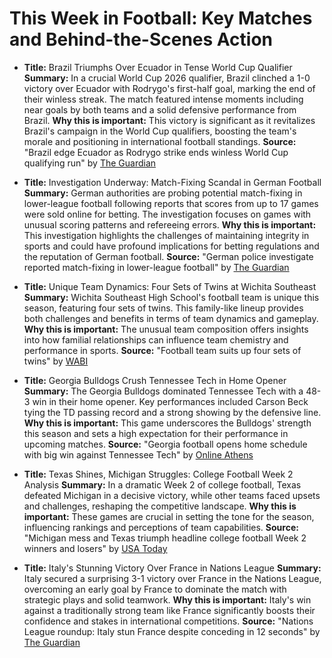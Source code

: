 # This Week in Football: Key Matches and Behind-the-Scenes Action

  - **Title:** Brazil Triumphs Over Ecuador in Tense World Cup Qualifier
    **Summary:** In a crucial World Cup 2026 qualifier, Brazil clinched a 1-0 victory over Ecuador with Rodrygo's first-half goal, marking the end of their winless streak. The match featured intense moments including near goals by both teams and a solid defensive performance from Brazil.
    **Why this is important:** This victory is significant as it revitalizes Brazil's campaign in the World Cup qualifiers, boosting the team's morale and positioning in international football standings.
    **Source:** "Brazil edge Ecuador as Rodrygo strike ends winless World Cup qualifying run" by [The Guardian](https://www.theguardian.com/football/article/2024/sep/07/brazil-ecuador-uruguay-paraguay-world-cup-qualifying-roundup)

  - **Title:** Investigation Underway: Match-Fixing Scandal in German Football
    **Summary:** German authorities are probing potential match-fixing in lower-league football following reports that scores from up to 17 games were sold online for betting. The investigation focuses on games with unusual scoring patterns and refereeing errors.
    **Why this is important:** This investigation highlights the challenges of maintaining integrity in sports and could have profound implications for betting regulations and the reputation of German football.
    **Source:** "German police investigate reported match-fixing in lower-league football" by [The Guardian](https://www.theguardian.com/football/article/2024/sep/06/german-police-investigate-reported-match-fixing-in-lower-league-football)

  - **Title:** Unique Team Dynamics: Four Sets of Twins at Wichita Southeast
    **Summary:** Wichita Southeast High School's football team is unique this season, featuring four sets of twins. This family-like lineup provides both challenges and benefits in terms of team dynamics and gameplay.
    **Why this is important:** The unusual team composition offers insights into how familial relationships can influence team chemistry and performance in sports.
    **Source:** "Football team suits up four sets of twins" by [WABI](https://www.wabi.tv/2024/09/07/football-team-suits-up-four-sets-twins/?utm_source=twitter&utm_medium=social&utm_campaign=snd&utm_content=wabi)

  - **Title:** Georgia Bulldogs Crush Tennessee Tech in Home Opener
    **Summary:** The Georgia Bulldogs dominated Tennessee Tech with a 48-3 win in their home opener. Key performances included Carson Beck tying the TD passing record and a strong showing by the defensive line.
    **Why this is important:** This game underscores the Bulldogs' strength this season and sets a high expectation for their performance in upcoming matches.
    **Source:** "Georgia football opens home schedule with big win against Tennessee Tech" by [Online Athens](https://www.onlineathens.com/story/sports/college/bulldogs-extra/2024/09/07/georgia-football-carson-beck-tennessee-tech-trevor-etienne/75001798007/)

  - **Title:** Texas Shines, Michigan Struggles: College Football Week 2 Analysis
    **Summary:** In a dramatic Week 2 of college football, Texas defeated Michigan in a decisive victory, while other teams faced upsets and challenges, reshaping the competitive landscape.
    **Why this is important:** These games are crucial in setting the tone for the season, influencing rankings and perceptions of team capabilities.
    **Source:** "Michigan mess and Texas triumph headline college football Week 2 winners and losers" by [USA Today](https://www.usatoday.com/story/sports/ncaaf/2024/09/07/college-football-week-2-winners-losers-michigan-texas/75123922007/?taid=66dcfe2548de1b0001be08aa&utm_campaign=trueanthem&utm_medium=social&utm_source=twitter)

  - **Title:** Italy's Stunning Victory Over France in Nations League
    **Summary:** Italy secured a surprising 3-1 victory over France in the Nations League, overcoming an early goal by France to dominate the match with strategic plays and solid teamwork.
    **Why this is important:** Italy's win against a traditionally strong team like France significantly boosts their confidence and stakes in international competitions.
    **Source:** "Nations League roundup: Italy stun France despite conceding in 12 seconds" by [The Guardian](https://www.theguardian.com/football/article/2024/sep/06/nations-league-roundup-italy-stun-france-despite-conceding-in-12-seconds)
